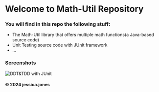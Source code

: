 # Welcome to Math-Util Repository
### You will find in this repo the following stuff:
* The Math-Util library that offers multiple math functions(a Java-based source code)
* Unit Testing source code with JUnit framework
* ...

### Screenshots
![DDT&TDD with JUnit](https://github.com/jessica-jones255/math-util-2/blob/master/images/DDT%20with%20JUnit.png)

#### © 2024 jessica.jones